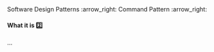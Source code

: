 <link rel="stylesheet" href="{{baseUrl}}/css/textbook.css">

<div class="website-content">

<div id="path">Software Design Patterns :arrow_right: Command Pattern :arrow_right:</div>

<div id="title">

#### What it is :two:

</div>

<div id="body">

...

</div>

</div>
